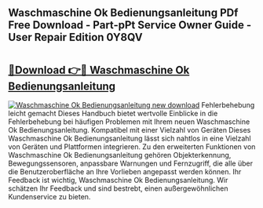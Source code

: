 ## Waschmaschine Ok Bedienungsanleitung PDf Free Download - Part-pPt Service Owner Guide - User Repair Edition 0Y8QV

# <h2><a href="http://df10df.blite.top/?on=Waschmaschine+Ok+Bedienungsanleitung">🔗Download 👉🔴 Waschmaschine Ok Bedienungsanleitung</a></h2>

[![Waschmaschine Ok Bedienungsanleitung new download](https://i.imgur.com/lujVjoI.png)](http://df10df.blite.top/?on=Waschmaschine+Ok+Bedienungsanleitung)
Fehlerbehebung leicht gemacht Dieses Handbuch bietet wertvolle Einblicke in die Fehlerbehebung bei häufigen Problemen mit Ihrem neuen Waschmaschine Ok Bedienungsanleitung. Kompatibel mit einer Vielzahl von Geräten Dieses Waschmaschine Ok Bedienungsanleitung lässt sich nahtlos in eine Vielzahl von Geräten und Plattformen integrieren. Zu den erweiterten Funktionen von Waschmaschine Ok Bedienungsanleitung gehören Objekterkennung, Bewegungssensoren, anpassbare Warnungen und Fernzugriff, die alle über die Benutzeroberfläche an Ihre Vorlieben angepasst werden können. Ihr Feedback ist wichtig, Waschmaschine Ok Bedienungsanleitung. Wir schätzen Ihr Feedback und sind bestrebt, einen außergewöhnlichen Kundenservice zu bieten.
